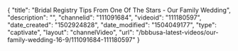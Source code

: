 {
    "title": "Bridal Registry Tips From One Of The Stars - Our Family Wedding",
    "description": "",
    "channelid": "111091684",
    "videoid": "111180597",
    "date_created": "1502924828",
    "date_modified": "1504049177",
    "type": "captivate",
    "layout": "channelVideo",
    "url": "\/bbbusa-latest-videos\/our-family-wedding-16-9\/111091684-111180597"
}